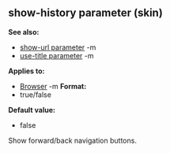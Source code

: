 ## show-history parameter (skin)
**See also:**
*   [show-url parameter](/ref/%7Bskin%7D/param/show-url.md) -m
*   [use-title parameter](/ref/%7Bskin%7D/param/use-title.md) -m
<!-- -->
**Applies to:**
*   [Browser](/ref/%7Bskin%7D/control/browser.md) -m<!-- -->
**Format:**
*   true/false
<!-- -->
**Default value:**
*   false


Show forward/back navigation buttons.